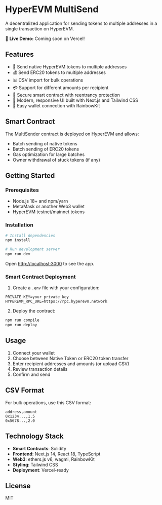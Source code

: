# HyperEVM MultiSend

A decentralized application for sending tokens to multiple addresses in a single transaction on HyperEVM.

🚀 **Live Demo:** Coming soon on Vercel!

## Features

- 🚀 Send native HyperEVM tokens to multiple addresses
- 💰 Send ERC20 tokens to multiple addresses
- 📊 CSV import for bulk operations
- 💳 Support for different amounts per recipient
- 🔐 Secure smart contract with reentrancy protection
- 🎨 Modern, responsive UI built with Next.js and Tailwind CSS
- 🔌 Easy wallet connection with RainbowKit

## Smart Contract

The MultiSender contract is deployed on HyperEVM and allows:
- Batch sending of native tokens
- Batch sending of ERC20 tokens
- Gas optimization for large batches
- Owner withdrawal of stuck tokens (if any)

## Getting Started

### Prerequisites

- Node.js 18+ and npm/yarn
- MetaMask or another Web3 wallet
- HyperEVM testnet/mainnet tokens

### Installation

```bash
# Install dependencies
npm install

# Run development server
npm run dev
```

Open [http://localhost:3000](http://localhost:3000) to see the app.

### Smart Contract Deployment

1. Create a `.env` file with your configuration:
```
PRIVATE_KEY=your_private_key
HYPEREVM_RPC_URL=https://rpc.hyperevm.network
```

2. Deploy the contract:
```bash
npm run compile
npm run deploy
```

## Usage

1. Connect your wallet
2. Choose between Native Token or ERC20 token transfer
3. Enter recipient addresses and amounts (or upload CSV)
4. Review transaction details
5. Confirm and send

## CSV Format

For bulk operations, use this CSV format:
```
address,amount
0x1234...,1.5
0x5678...,2.0
```

## Technology Stack

- **Smart Contracts**: Solidity
- **Frontend**: Next.js 14, React 18, TypeScript
- **Web3**: ethers.js v6, wagmi, RainbowKit
- **Styling**: Tailwind CSS
- **Deployment**: Vercel-ready

## License

MIT
